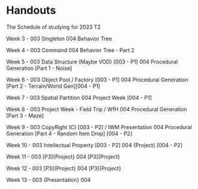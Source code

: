 # Handouts
The Schedule of studying for 2023 T2

Week 3 - 003 Singleton
         004 Behavior Tree

Week 4 - 003 Command
         004 Behavior Tree - Part 2

Week 5 - 003 Data Structure (Maybe VOD) [003 - P1]
         004 Procedural Generation [Part 1 - Noise]
         
Week 6 - 003 Object Pool / Factory [003 - P1]
         004 Procedural Generation [Part 2 - Terrain/World Gen][004 - P1]
         
Week 7 - 003 Spatial Partition
         004 Project Week [004 - P1]
         
Week 8 - 003 Project Week - Field Trip / WfH
         004 Procedural Generation [Part 3 - Maze]
         
Week 9 - 003 CopyRight (C) [003 - P2] / IWM Presentation
         004 Procedural Generation [Part 4 - Random Item Drop] [004 - P2]
         
Week 10 - 003 Intellectual Property [003 - P2]
          004 {Project} [004 - P2]
         
Week 11 - 003 [P3]{Project}
          004 [P3]{Project}
         
Week 12 - 003 [P3]{Project}
          004 [P3]{Project}
         
Week 13 - 003 
                {Presentation}
          004 
